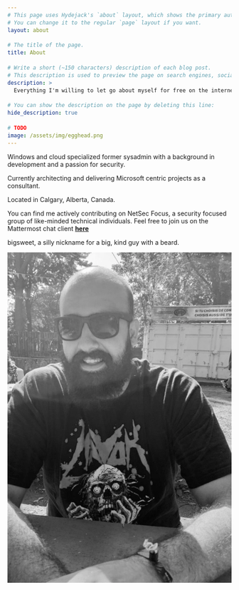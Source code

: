 ```yaml
---
# This page uses Hydejack's `about` layout, which shows the primary author's picture and about text at the top.
# You can change it to the regular `page` layout if you want.
layout: about

# The title of the page.
title: About

# Write a short (~150 characters) description of each blog post.
# This description is used to preview the page on search engines, social media, etc.
description: >
  Everything I'm willing to let go about myself for free on the internet.

# You can show the description on the page by deleting this line:
hide_description: true

# TODO
image: /assets/img/egghead.png
---
```

Windows and cloud specialized former sysadmin with a background in development and a passion for security.

Currently architecting and delivering Microsoft centric projects as a consultant.

Located in Calgary, Alberta, Canada. 

You can find me actively contributing on NetSec Focus, a security focused group of like-minded technical individuals.
Feel free to join us on the Mattermost chat client **[here](https://mm.netsecfocus.com/join)**



bigsweet, a silly nickname for a big, kind guy with a beard.

![](./assets/img/egghead.png)
